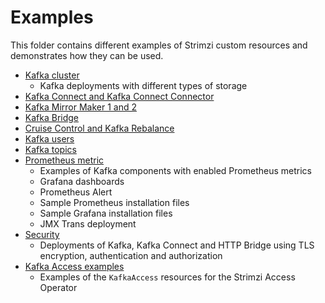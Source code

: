 # Examples

This folder contains different examples of Strimzi custom resources and demonstrates how they can be used.

* [Kafka cluster](./kafka)
    * Kafka deployments with different types of storage
* [Kafka Connect and Kafka Connect Connector](./connect)
* [Kafka Mirror Maker 1 and 2](./mirror-maker)
* [Kafka Bridge](./bridge)
* [Cruise Control and Kafka Rebalance](./cruise-control)
* [Kafka users](./user)
* [Kafka topics](./topic)
* [Prometheus metric](./metrics)
    * Examples of Kafka components with enabled Prometheus metrics
    * Grafana dashboards
    * Prometheus Alert
    * Sample Prometheus installation files
    * Sample Grafana installation files
    * JMX Trans deployment
* [Security](./security)
    * Deployments of Kafka, Kafka Connect and HTTP Bridge using TLS encryption, authentication and authorization
* [Kafka Access examples](./kafka-access)
    * Examples of the `KafkaAccess` resources for the Strimzi Access Operator